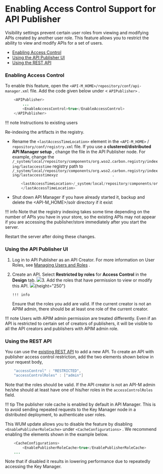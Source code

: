 # Enabling Access Control Support for API Publisher

Visibility settings prevent certain user roles from viewing and modifying APIs created by another user role. This feature allows you to restrict the ability to view and modify APIs for a set of users.

-   [Enabling Access Control](#EnablingAccessControlSupportforAPIPublisher-EnablingAccessControl)
-   [Using the API Publisher UI](#EnablingAccessControlSupportforAPIPublisher-UsingtheAPIPublisherUI)
-   [Using the REST API](#EnablingAccessControlSupportforAPIPublisher-UsingtheRESTAPI)

### Enabling Access Control

To enable this feature, open the `<API-M_HOME>/repository/conf/api-manager.xml` file. Add the code given below under &lt; `APIPublisher>` .

``` java
    <APIPublisher>
        ...
        <EnableAccessControl>true</EnableAccessControl>
    </APIPublisher>
```

!!! note
Instructions to existing users

Re-indexing the artifacts in the registry.

-   Rename the `<lastAccessTimeLocation>` element in the `<API-M_HOME>` / `repository/conf/registry.xml` file. If you use a **clustered/distributed API Manager setup** , change the file in the API Publisher node. For example, change the `/_system/local/repository/components/org.wso2.carbon.registry/indexing/lastaccesstime` registry path to `/_system/local/repository/components/org.wso2.carbon.registry/indexing/lastaccesstimexyz                         .                       `

    ``` java
        <lastAccessTimeLocation>/_system/local/repository/components/org.wso2.carbon.registry/indexing/lastaccesstimexyz
        </lastAccessTimeLocation>
    ```

-   Shut down API Manager if you have already started it, backup and delete the &lt;API-M\_HOME&gt;/solr directory if it exist

!!! info
Note that the registry indexing takes some time depending on the number of APIs you have in your store, so the existing APIs may not appear if you are accessing the publisher/store immediately after you start the server.


Restart the server after doing these changes.

### Using the API Publisher UI

1.  Log in to API Publisher as an API Creator. For more information on User Roles, see [Managing Users and Roles](_Managing_Users_and_Roles_) .
2.  Create an API. Select **Restricted by roles** for **Access Control** in the **Design** tab.
    ![](attachments/103333516/103333518.png)3.  Add the roles that have permission to view or modify this API.
    ![](attachments/103333516/103333517.png){height="250"}

        !!! info
    Ensure that the roles you add are valid. If the current creator is not an APIM admin, there should be at least one role of the current creator.


!!! note
Users with APIM admin permission are treated differently. Even if an API is restricted to certain set of creators of publishers, it will be visible to all the API creators and publishers with APIM admin role.


### Using the REST API

You can use the [existing REST API](https://docs.wso2.com/display/AM210/apidocs/publisher/#!/operations#APICollection#apisPost) to add a new API. To create an API with publisher access control restriction, add the two elements shown below in your request body,

``` java
    "accessControl" : "RESTRICTED",
    "accessControlRoles" : ["admin"]
```

Note that the roles should be valid. If the API creator is not an API-M admin he/she should at least have one of his/her roles in the `accessControlRoles` field.

!!! tip
The publisher role cache is enabled by default in API Manager. This is to avoid sending repeated requests to the Key Manager node in a distributed deployment, to authenticate user roles.

This WUM update allows you to disable the feature by disabling `<EnablePublisherRoleCache>` under `<CacheConfigurations>` . We recommend enabling the elements shown in the example below.

``` java
    <CacheConfigurations>
        <EnablePublisherRoleCache>true</EnablePublisherRoleCache>
    ...
```

Note that if disabled it results in lowering performance due to repeatedly accessing the Key Manager.


